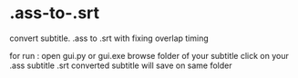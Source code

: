 # .ass-to-.srt
convert subtitle. .ass to .srt with fixing overlap timing

for run : 
open gui.py or gui.exe
browse folder of your subtitle
click on your .ass subtitle
.srt converted subtitle will save on same folder


